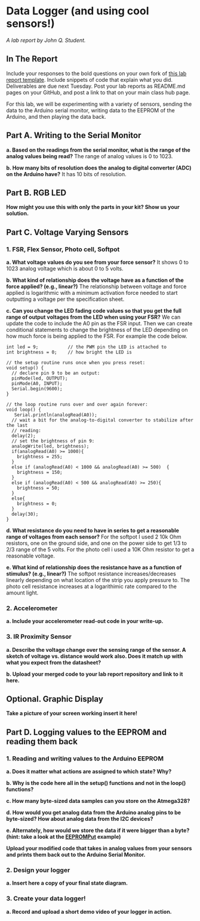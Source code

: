 # Data Logger (and using cool sensors!)

*A lab report by John Q. Student.*

## In The Report

Include your responses to the bold questions on your own fork of [this lab report template](https://github.com/FAR-Lab/IDD-Fa18-Lab2). Include snippets of code that explain what you did. Deliverables are due next Tuesday. Post your lab reports as README.md pages on your GitHub, and post a link to that on your main class hub page.

For this lab, we will be experimenting with a variety of sensors, sending the data to the Arduino serial monitor, writing data to the EEPROM of the Arduino, and then playing the data back.

## Part A.  Writing to the Serial Monitor
 
**a. Based on the readings from the serial monitor, what is the range of the analog values being read?**
The range of analog values is 0 to 1023.
 
**b. How many bits of resolution does the analog to digital converter (ADC) on the Arduino have?**
It has 10 bits of resolution. 

## Part B. RGB LED

**How might you use this with only the parts in your kit? Show us your solution.**


## Part C. Voltage Varying Sensors 
 
### 1. FSR, Flex Sensor, Photo cell, Softpot

**a. What voltage values do you see from your force sensor?**
It shows 0 to 1023 analog voltage which is about 0 to 5 volts.

**b. What kind of relationship does the voltage have as a function of the force applied? (e.g., linear?)**
The relationship between voltage and force applied is logarithmic with a minimum activation force needed to start outputting a voltage per the specification sheet.

**c. Can you change the LED fading code values so that you get the full range of output voltages from the LED when using your FSR?**
We can update the code to include the A0 pin as the FSR input.  Then we can create conditional statements to change the brightness of the LED depending on how much force is being applied to the FSR.  For example the code below.

```
int led = 9;           // the PWM pin the LED is attached to
int brightness = 0;    // how bright the LED is

// the setup routine runs once when you press reset:
void setup() {
  // declare pin 9 to be an output:
  pinMode(led, OUTPUT);
  pinMode(A0, INPUT);
  Serial.begin(9600);
}

// the loop routine runs over and over again forever:
void loop() {
   Serial.println(analogRead(A0));
  // wait a bit for the analog-to-digital converter to stabilize after the last
  // reading:
  delay(2);
  // set the brightness of pin 9:
  analogWrite(led, brightness);
  if(analogRead(A0) >= 1000){
    brightness = 255;
  }
  else if (analogRead(A0) < 1000 && analogRead(A0) >= 500)  {
    brightness = 150;
  }
  else if (analogRead(A0) < 500 && analogRead(A0) >= 250){
    brightness = 50;
  }
  else{
    brightness = 0;
  }
  delay(30);
}
```
**d. What resistance do you need to have in series to get a reasonable range of voltages from each sensor?**
For the softpot I used 2 10k Ohm resistors, one on the ground side, and one on the power side to get 1/3 to 2/3 range of the 5 volts.
For the photo cell i used a 10K Ohm resistor to get a reasonable voltage. 

**e. What kind of relationship does the resistance have as a function of stimulus? (e.g., linear?)**
The softpot resistance increases/decreases linearly depending on what location of the strip you apply pressure to.
The photo cell resistance increases at a logarithimic rate compared to the amount light.

### 2. Accelerometer
 
**a. Include your accelerometer read-out code in your write-up.**

### 3. IR Proximity Sensor

**a. Describe the voltage change over the sensing range of the sensor. A sketch of voltage vs. distance would work also. Does it match up with what you expect from the datasheet?**

**b. Upload your merged code to your lab report repository and link to it here.**

## Optional. Graphic Display

**Take a picture of your screen working insert it here!**

## Part D. Logging values to the EEPROM and reading them back
 
### 1. Reading and writing values to the Arduino EEPROM

**a. Does it matter what actions are assigned to which state? Why?**

**b. Why is the code here all in the setup() functions and not in the loop() functions?**

**c. How many byte-sized data samples can you store on the Atmega328?**

**d. How would you get analog data from the Arduino analog pins to be byte-sized? How about analog data from the I2C devices?**

**e. Alternately, how would we store the data if it were bigger than a byte? (hint: take a look at the [EEPROMPut](https://www.arduino.cc/en/Reference/EEPROMPut) example)**

**Upload your modified code that takes in analog values from your sensors and prints them back out to the Arduino Serial Monitor.**

### 2. Design your logger
 
**a. Insert here a copy of your final state diagram.**

### 3. Create your data logger!
 
**a. Record and upload a short demo video of your logger in action.**
